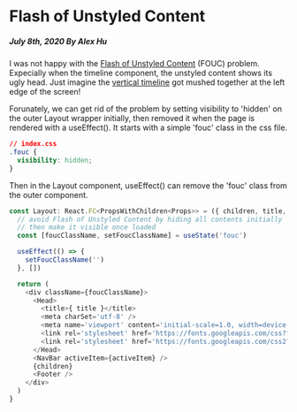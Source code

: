 # Flash of Unstyled Content
##### July 8th, 2020 By Alex Hu

I was not happy with the
[Flash of Unstyled Content](https://www.techrepublic.com/blog/web-designer/how-to-prevent-flash-of-unstyled-content-on-your-websites/)
(FOUC) problem. Expecially when the timeline component, the unstyled content
shows its ugly head. Just imagine the [vertical timeline](https://uicookies.com/vertical-timeline/)
got mushed together at the left edge of the screen!

Forunately, we can get rid of the problem by setting visibility to 'hidden' on the outer Layout wrapper initially,
then removed it when the page is rendered with a useEffect(). It starts with a simple 'fouc' class in the css file.
```css
// index.css
.fouc {
  visibility: hidden;
}
```
Then in the Layout component, useEffect() can remove the 'fouc' class from the outer component.
```js
const Layout: React.FC<PropsWithChildren<Props>> = ({ children, title, activeItem }) => {
  // avoid Flash of Unstyled Content by hiding all contents initially
  // then make it visible once loaded
  const [foucClassName, setFoucClassName] = useState('fouc')

  useEffect(() => {
    setFoucClassName('')
  }, [])

  return (
    <div className={foucClassName}>
      <Head>
        <title>{ title }</title>
        <meta charSet='utf-8' />
        <meta name='viewport' content='initial-scale=1.0, width=device-width' />
        <link rel='stylesheet' href='https://fonts.googleapis.com/css?family=Roboto:300,400,500,700&display=swap' />
        <link rel='stylesheet' href='https://fonts.googleapis.com/css2?family=Roboto+Condensed:wght@300;400&display=swap' />
      </Head>
      <NavBar activeItem={activeItem} />
      {children}
      <Footer />
    </div>
  )
}
```
